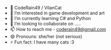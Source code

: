 - 👋 CodeRain49 / VilanCat
- 👀 I’m interested in game development and art
- 🌱 I’m currently learning C# and Python
- 💞️ I’m looking to collaborate on .....
- 📫 How to reach me - coderain49@gmail.com
- 😄 Pronouns: she/her (not serious)
- ⚡ Fun fact: I have many cats :3

<!---
CodeRain49/CodeRain49 is a ✨ special ✨ repository because its `README.md` (this file) appears on your GitHub profile.
You can click the Preview link to take a look at your changes.
--->
